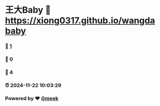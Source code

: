# 王大Baby :link: https://xiong0317.github.io/wangdababy 
### :page_facing_up: [1](https://xiong0317.github.io/wangdababy/tag.html) 
### :speech_balloon: 0 
### :hibiscus: 4 
### :alarm_clock: 2024-11-22 10:03:29 
### Powered by :heart: [Gmeek](https://github.com/Meekdai/Gmeek)
